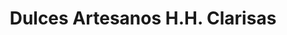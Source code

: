 ---
title: "Dulces Artesanos H.H. Clarisas"
url: /sevilla/dulces-artesanos-h-h-clarisas/
shop: Süßwaren
---